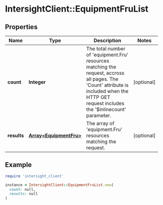# IntersightClient::EquipmentFruList

## Properties

| Name | Type | Description | Notes |
| ---- | ---- | ----------- | ----- |
| **count** | **Integer** | The total number of &#39;equipment.Fru&#39; resources matching the request, accross all pages. The &#39;Count&#39; attribute is included when the HTTP GET request includes the &#39;$inlinecount&#39; parameter. | [optional] |
| **results** | [**Array&lt;EquipmentFru&gt;**](EquipmentFru.md) | The array of &#39;equipment.Fru&#39; resources matching the request. | [optional] |

## Example

```ruby
require 'intersight_client'

instance = IntersightClient::EquipmentFruList.new(
  count: null,
  results: null
)
```

